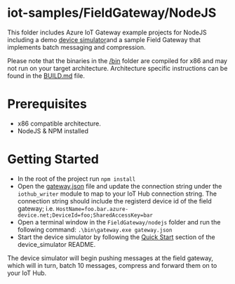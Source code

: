# iot-samples/FieldGateway/NodeJS
This folder includes Azure IoT Gateway example projects for NodeJS including a demo [device simulator](/FieldGateway/nodejs/device_simulator/simulator.js)and a sample Field Gateway that implements batch messaging and compression. 

Please note that the binaries in the [/bin](/FieldGateway/nodejs/bin) folder are compiled for x86 and may not run on your target architecture.  Architecture specific instructions can be found in the [BUILD.md](/FieldGateway/nodejs/BUILD.md) file.

# Prerequisites
* x86 compatible architecture. 
* NodeJS & NPM installed

# Getting Started
* In the root of the project run `npm install`
* Open the [gateway.json](/FieldGateway/nodejs/gateway.json) file and update the connection string 
under the `iothub_writer` module to map to your IoT Hub connection string.  The connection string 
should include the registerd device id of the field gateway; i.e. `HostName=foo.bar.azure-device.net;DeviceId=foo;SharedAccessKey=bar`
* Open a terminal window in the `FieldGateway/nodejs` folder and run the following command: `.\bin\gateway.exe gateway.json`
* Start the device simulator by following the [Quick Start](/FieldGateway/nodejs/device_simulator/README.md#quick-start) section of the device_simulator README.

The device simulator will begin pushing messages at the field gateway, which will in turn, batch 10 messages, compress and forward them on to your IoT Hub.
 
